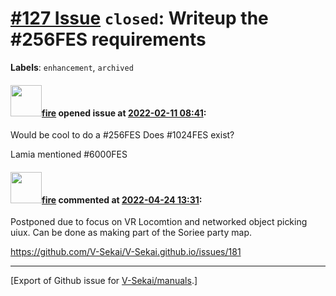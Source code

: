 # [\#127 Issue](https://github.com/V-Sekai/manuals/issues/127) `closed`: Writeup the #256FES requirements
**Labels**: `enhancement`, `archived`


#### <img src="https://avatars.githubusercontent.com/u/32321?u=c2e06a3d2b49a467aa907e54aa259516440267cc&v=4" width="50">[fire](https://github.com/fire) opened issue at [2022-02-11 08:41](https://github.com/V-Sekai/manuals/issues/127):

Would be cool to do a #256FES Does #1024FES exist?

Lamia mentioned #6000FES 

#### <img src="https://avatars.githubusercontent.com/u/32321?u=c2e06a3d2b49a467aa907e54aa259516440267cc&v=4" width="50">[fire](https://github.com/fire) commented at [2022-04-24 13:31](https://github.com/V-Sekai/manuals/issues/127#issuecomment-1107842784):

Postponed due to focus on VR Locomtion and networked object picking uiux. Can be done as making part of the Soriee party map.

https://github.com/V-Sekai/V-Sekai.github.io/issues/181


-------------------------------------------------------------------------------



[Export of Github issue for [V-Sekai/manuals](https://github.com/V-Sekai/manuals).]
